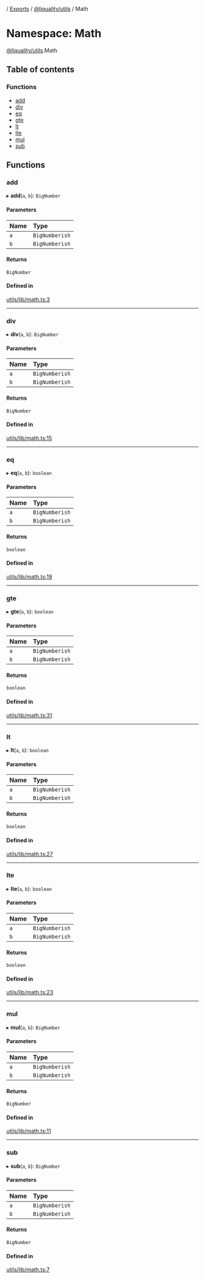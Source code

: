 [](../README.md) / [Exports](../modules.md) / [@liquality/utils](liquality_utils.md) / Math

# Namespace: Math

[@liquality/utils](liquality_utils.md).Math

## Table of contents

### Functions

- [add](liquality_utils.Math.md#add)
- [div](liquality_utils.Math.md#div)
- [eq](liquality_utils.Math.md#eq)
- [gte](liquality_utils.Math.md#gte)
- [lt](liquality_utils.Math.md#lt)
- [lte](liquality_utils.Math.md#lte)
- [mul](liquality_utils.Math.md#mul)
- [sub](liquality_utils.Math.md#sub)

## Functions

### add

▸ **add**(`a`, `b`): `BigNumber`

#### Parameters

| Name | Type |
| :------ | :------ |
| `a` | `BigNumberish` |
| `b` | `BigNumberish` |

#### Returns

`BigNumber`

#### Defined in

[utils/lib/math.ts:3](https://github.com/liquality/chainabstractionlayer/blob/c190aa67/packages/utils/lib/math.ts#L3)

___

### div

▸ **div**(`a`, `b`): `BigNumber`

#### Parameters

| Name | Type |
| :------ | :------ |
| `a` | `BigNumberish` |
| `b` | `BigNumberish` |

#### Returns

`BigNumber`

#### Defined in

[utils/lib/math.ts:15](https://github.com/liquality/chainabstractionlayer/blob/c190aa67/packages/utils/lib/math.ts#L15)

___

### eq

▸ **eq**(`a`, `b`): `boolean`

#### Parameters

| Name | Type |
| :------ | :------ |
| `a` | `BigNumberish` |
| `b` | `BigNumberish` |

#### Returns

`boolean`

#### Defined in

[utils/lib/math.ts:19](https://github.com/liquality/chainabstractionlayer/blob/c190aa67/packages/utils/lib/math.ts#L19)

___

### gte

▸ **gte**(`a`, `b`): `boolean`

#### Parameters

| Name | Type |
| :------ | :------ |
| `a` | `BigNumberish` |
| `b` | `BigNumberish` |

#### Returns

`boolean`

#### Defined in

[utils/lib/math.ts:31](https://github.com/liquality/chainabstractionlayer/blob/c190aa67/packages/utils/lib/math.ts#L31)

___

### lt

▸ **lt**(`a`, `b`): `boolean`

#### Parameters

| Name | Type |
| :------ | :------ |
| `a` | `BigNumberish` |
| `b` | `BigNumberish` |

#### Returns

`boolean`

#### Defined in

[utils/lib/math.ts:27](https://github.com/liquality/chainabstractionlayer/blob/c190aa67/packages/utils/lib/math.ts#L27)

___

### lte

▸ **lte**(`a`, `b`): `boolean`

#### Parameters

| Name | Type |
| :------ | :------ |
| `a` | `BigNumberish` |
| `b` | `BigNumberish` |

#### Returns

`boolean`

#### Defined in

[utils/lib/math.ts:23](https://github.com/liquality/chainabstractionlayer/blob/c190aa67/packages/utils/lib/math.ts#L23)

___

### mul

▸ **mul**(`a`, `b`): `BigNumber`

#### Parameters

| Name | Type |
| :------ | :------ |
| `a` | `BigNumberish` |
| `b` | `BigNumberish` |

#### Returns

`BigNumber`

#### Defined in

[utils/lib/math.ts:11](https://github.com/liquality/chainabstractionlayer/blob/c190aa67/packages/utils/lib/math.ts#L11)

___

### sub

▸ **sub**(`a`, `b`): `BigNumber`

#### Parameters

| Name | Type |
| :------ | :------ |
| `a` | `BigNumberish` |
| `b` | `BigNumberish` |

#### Returns

`BigNumber`

#### Defined in

[utils/lib/math.ts:7](https://github.com/liquality/chainabstractionlayer/blob/c190aa67/packages/utils/lib/math.ts#L7)

